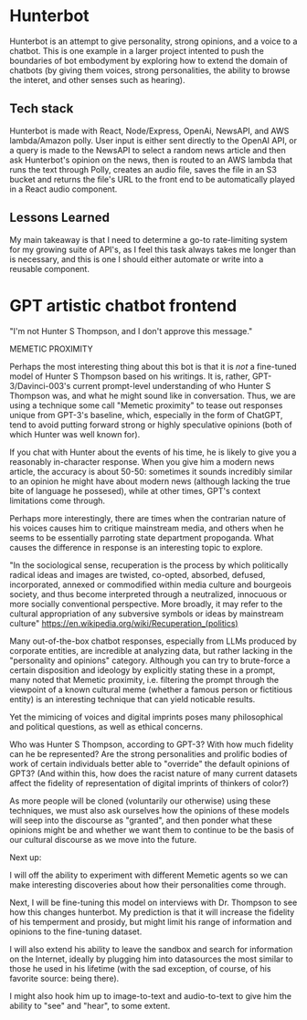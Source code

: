 # Hunterbot

Hunterbot is an attempt to give personality, strong opinions, and a voice to a chatbot. This is one example in a larger project intented to push the boundaries of bot embodyment by exploring how to extend the domain of chatbots (by giving them voices, strong personalities, the ability to browse the interet, and other senses such as hearing).

## Tech stack
Hunterbot is made with React, Node/Express, OpenAi, NewsAPI, and AWS lambda/Amazon polly. User input is either sent directly to the OpenAI API, or a query is made to the NewsAPI to select a random news article and then ask Hunterbot's opinion on the news, then is routed to an AWS lambda that runs the text through Polly, creates an audio file, saves the file in an S3 bucket and returns the file's URL to the front end to be automatically played in a React audio component. 

## Lessons Learned 
My main takeaway is that I need to determine a go-to rate-limiting system for my growing suite of API's, as I feel this task always takes me longer than is necessary, and this is one I should either automate or write into a reusable component. 

# GPT artistic chatbot frontend
"I'm not Hunter S Thompson, and I don't approve this message."

MEMETIC PROXIMITY

Perhaps the most interesting thing about this bot is that it is *not* a fine-tuned model of Hunter S Thompson based on his writings. It is, rather, GPT-3/Davinci-003's current prompt-level understanding of who Hunter S Thompson was, and what he might sound like in conversation. Thus, we are using a technique some call "Memetic proximity" to tease out responses unique from GPT-3's baseline, which, especially in the form of ChatGPT, tend to avoid putting forward strong or highly speculative opinions (both of which Hunter was well known for).

If you chat with Hunter about the events of his time, he is likely to give you a reasonably in-character response. When you give him a modern news article, the accuracy is about 50-50: sometimes it sounds incredibly similar to an opinion he might have about modern news (although lacking the true bite of language he possesed), while at other times, GPT's context limitations come through.

Perhaps more interestingly, there are times when the contrarian nature of his voices causes him to critique mainstream media, and others when he seems to be essentially parroting state department propoganda. What causes the difference in response is an interesting topic to explore. 

"In the sociological sense, recuperation is the process by which politically radical ideas and images are twisted, co-opted, absorbed, defused, incorporated, annexed or commodified within media culture and bourgeois society, and thus become interpreted through a neutralized, innocuous or more socially conventional perspective. More broadly, it may refer to the cultural appropriation of any subversive symbols or ideas by mainstream culture" https://en.wikipedia.org/wiki/Recuperation_(politics)

Many out-of-the-box chatbot responses, especially from LLMs produced by corporate entities, are incredible at analyzing data, but rather lacking in the "personality and opinions" category. Although you can try to brute-force a certain disposition and ideology by explicitly stating these in a prompt, many noted that Memetic proximity, i.e. filtering the prompt through the viewpoint of a known cultural meme (whether a famous person or fictitious entity) is an interesting technique that can yield noticable results. 

Yet the mimicing of voices and digital imprints poses many philosophical and political questions, as well as ethical concerns.

Who was Hunter S Thompson, according to GPT-3? With how much fidelity can he be represented? Are the strong personalities and prolific bodies of work of certain individuals better able to "override" the default opinions of GPT3? (And within this, how does the racist nature of many current datasets affect the fidelity of representation of digital imprints of thinkers of color?)

As more people will be cloned (voluntarily our otherwise) using these techniques, we must also ask ourselves how the opinions of these models will seep into the discourse as "granted", and then ponder what these opinions might be and whether we want them to continue to be the basis of our cultural discourse as we move into the future. 

Next up:

I will off the ability to experiment with different Memetic agents so we can make interesting discoveries about how their personalities come through. 

Next, I will be fine-tuning this model on interviews with Dr. Thompson to see how this changes hunterbot. My prediction is that it will increase the fidelity of his temperment and prosidy, but might limit his range of information and opinions to the fine-tuning dataset. 

I will also extend his ability to leave the sandbox and search for information on the Internet, ideally by plugging him into datasources the most similar to those he used in his lifetime (with the sad exception, of course, of his favorite source: being there).

I might also hook him up to image-to-text and audio-to-text to give him the ability to "see" and "hear", to some extent. 
